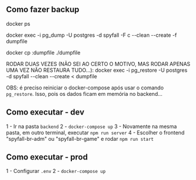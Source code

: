 
## Como fazer backup

docker ps

docker exec -i <container-id> pg_dump -U postgres -d spyfall -F c --clean --create -f dumpfile

docker cp <container-id>:dumpfile ./dumpfile

RODAR DUAS VEZES (NÃO SEI AO CERTO O MOTIVO, MAS RODAR APENAS UMA VEZ NÃO RESTAURA TUDO...):
docker exec -i <container-id> pg_restore -U postgres -d spyfall --clean --create < dumpfile

OBS: é preciso reiniciar o docker-compose após usar o comando `pg_restore`. Isso, pois os dados ficam em memória no backend...

## Como executar - dev

1 - Ir na pasta `backend`
2 - `docker-compose up`
3 - Novamente na mesma pasta, em outro terminal, executar `npm run server`
4 - Escolher o frontend "spyfall-br-adm" ou "spyfall-br-game" e rodar `npm run start`

## Como executar - prod

1 - Configurar `.env`
2 - `docker-compose up`